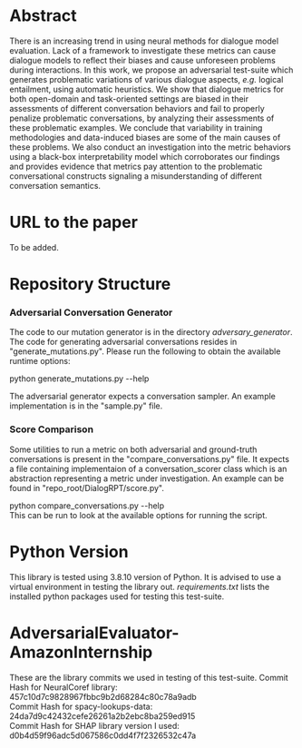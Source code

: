 # Abstract

There is an increasing trend in using neural methods for dialogue model evaluation. Lack of a framework to investigate these metrics can cause dialogue models to reflect their biases and cause unforeseen problems during interactions. In this work, we propose an adversarial test-suite which generates problematic variations of various dialogue aspects, _e.g._ logical entailment, using automatic heuristics. We show that dialogue metrics for both open-domain and task-oriented settings are biased in their assessments of different conversation behaviors and fail to properly penalize problematic conversations, by analyzing their assessments of these problematic examples. We conclude that variability in training methodologies and data-induced biases are some of the main causes of these problems. We also conduct an investigation into the metric behaviors using a black-box interpretability model which corroborates our findings and provides evidence that metrics pay attention to the problematic conversational constructs signaling a misunderstanding of different conversation semantics.

# URL to the paper

To be added.

# Repository Structure

### Adversarial Conversation Generator
The code to our mutation generator is in the directory _adversary_generator_. 
The code for generating adversarial conversations resides in "generate_mutations.py". Please run the following to obtain the available runtime options:  

python generate_mutations.py --help  

The adversarial generator expects a conversation sampler. An example implementation is in the "sample.py" file.  

### Score Comparison
Some utilities to run a metric on both adversarial and ground-truth conversations is present in the "compare_conversations.py" file. It expects a file containing implementaion of a conversation_scorer class which is an abstraction representing a metric under investigation. An example can be found in "repo_root/DialogRPT/score.py".  

python compare_conversations.py --help  
This can be run to look at the available options for running the script.


# Python Version

This library is tested using 3.8.10 version of Python.
It is advised to use a virtual environment in testing the library out. _requirements.txt_ lists the installed python packages used for testing this test-suite.

# AdversarialEvaluator-AmazonInternship

These are the library commits we used in testing of this test-suite.
Commit Hash for NeuralCoref library: 457c10d7c9828967fbbc9b2d68284c80c78a9adb  
Commit Hash for spacy-lookups-data: 24da7d9c42432cefe26261a2b2ebc8ba259ed915  
Commit Hash for SHAP library version I used: d0b4d59f96adc5d067586c0dd4f7f2326532c47a  
